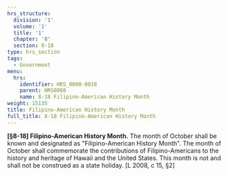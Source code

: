 ```yaml
---
hrs_structure:
  division: '1'
  volume: '1'
  title: '1'
  chapter: '8'
  section: 8-18
type: hrs_section
tags:
  - Government
menu:
  hrs:
    identifier: HRS_0008-0018
    parent: HRS0008
    name: 8-18 Filipino-American History Month
weight: 15135
title: Filipino-American History Month
full_title: 8-18 Filipino-American History Month
---
```

**[§8-18] Filipino-American History Month.** The month of October shall be known and designated as "Filipino-American History Month". The month of October shall commemorate the contributions of Filipino-Americans to the history and heritage of Hawaii and the United States. This month is not and shall not be construed as a state holiday. [L 2008, c 15, §2]